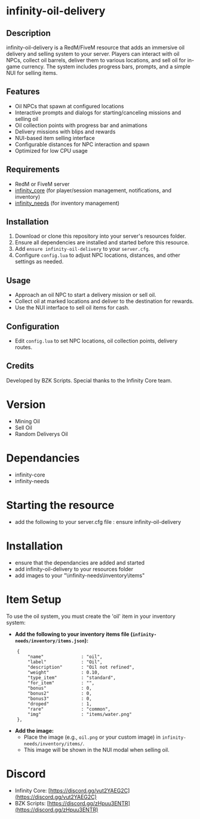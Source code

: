 # infinity-oil-delivery

## Description
infinity-oil-delivery is a RedM/FiveM resource that adds an immersive oil delivery and selling system to your server. Players can interact with oil NPCs, collect oil barrels, deliver them to various locations, and sell oil for in-game currency. The system includes progress bars, prompts, and a simple NUI for selling items.

## Features
- Oil NPCs that spawn at configured locations
- Interactive prompts and dialogs for starting/canceling missions and selling oil
- Oil collection points with progress bar and animations
- Delivery missions with blips and rewards
- NUI-based item selling interface
- Configurable distances for NPC interaction and spawn
- Optimized for low CPU usage

## Requirements
- RedM or FiveM server
- [infinity_core](https://github.com/Infinity-Core/infinity_core) (for player/session management, notifications, and inventory)
- [infinity_needs](https://github.com/Infinity-Core/infinity_needs) (for inventory management)

## Installation
1. Download or clone this repository into your server's resources folder.
2. Ensure all dependencies are installed and started before this resource.
3. Add `ensure infinity-oil-delivery` to your `server.cfg`.
4. Configure `config.lua` to adjust NPC locations, distances, and other settings as needed.

## Usage
- Approach an oil NPC to start a delivery mission or sell oil.
- Collect oil at marked locations and deliver to the destination for rewards.
- Use the NUI interface to sell oil items for cash.

## Configuration
- Edit `config.lua` to set NPC locations, oil collection points, delivery routes.

## Credits
Developed by BZK Scripts. Special thanks to the Infinity Core team.

# Version
- Mining Oil
- Sell Oil
- Random Deliverys Oil

# Dependancies
- infinity-core
- infinity-needs

# Starting the resource
- add the following to your server.cfg file : ensure infinity-oil-delivery

# Installation
- ensure that the dependancies are added and started
- add infinity-oil-delivery to your resources folder
- add images to your "\infinity-needs\inventory\items"

# Item Setup
To use the oil system, you must create the 'oil' item in your inventory system:

- **Add the following to your inventory items file (`infinity-needs/inventory/items.json`):**

```
    {
        "name"              : "oil",
        "label"             : "Oil",
        "description"       : "Oil not refined",
        "weight"            : 0.10,
        "type_item"         : "standard",
        "for_item"          : "",
        "bonus"             : 0,
        "bonus2"            : 0,
        "bonus3"            : 0, 
        "droped"            : 1,
        "rare"              : "common",
        "img"               : "items/water.png"
    },
```

- **Add the image:**
  - Place the image (e.g., `oil.png` or your custom image) in `infinity-needs/inventory/items/`.
  - This image will be shown in the NUI modal when selling oil.

# Discord
- Infinity Core: [https://discord.gg/vut2YAEG2C](https://discord.gg/vut2YAEG2C)
- BZK Scripts: [https://discord.gg/zHpuu3ENTR](https://discord.gg/zHpuu3ENTR)
